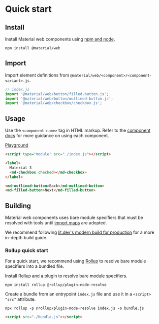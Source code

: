 <!-- catalog-only-start --><!-- ---
name: Quick Start
title: Quick Start
order: 2
-----><!-- catalog-only-end -->

# Quick start

<!--*
# Document freshness: For more information, see go/fresh-source.
freshness: { owner: 'lizmitchell' reviewed: '2023-09-28' }
tag: 'docType:gettingStarted'
*-->

<!-- go/mwc-quick-start -->

<!-- [TOC] -->

## Install

<!--#include file="../googlers/quick-start-install.md" -->

Install Material web components using
[npm and node](https://nodejs.org)<!-- {.external} -->.

```shell
npm install @material/web
```

## Import

Import element definitions from
`@material/web/<component>/<component-variant>.js`.

```js
// index.js
import '@material/web/button/filled-button.js';
import '@material/web/button/outlined-button.js';
import '@material/web/checkbox/checkbox.js';
```

<!--#include file="../googlers/quick-start-import.md" -->

## Usage

Use the `<component-name>` tag in HTML markup. Refer to the
[component docs](components/) for more guidance on using each component.

[Playground](https://lit.dev/playground/#gist=37d28012c5ec6de30809bdf4a6e26cb6)<!-- {.external} -->

```html
<script type="module" src="./index.js"></script>

<label>
  Material 3
  <md-checkbox checked></md-checkbox>
</label>

<md-outlined-button>Back</md-outlined-button>
<md-filled-button>Next</md-filled-button>
```

## Building

<!--#include file="../googlers/quick-start-build.md" -->

Material web components uses bare module specifiers that must be resolved with
tools until [import maps](https://github.com/WICG/import-maps)<!-- {.external} --> are
adopted.

We recommend following
[lit.dev's modern build for production](https://lit.dev/docs/tools/production/#modern-only-build)<!-- {.external} -->
for a more in-depth build guide.

### Rollup quick start

For a quick start, we recommend using [Rollup](https://rollupjs.org/)<!-- {.external} -->
to resolve bare module specifiers into a bundled file.

Install Rollup and a plugin to resolve bare module specifiers.

```shell
npm install rollup @rollup/plugin-node-resolve
```

Create a bundle from an entrypoint `index.js` file and use it in a `<script>`
`"src"` attribute.

```shell
npx rollup -p @rollup/plugin-node-resolve index.js -o bundle.js
```

```html
<script src="./bundle.js"></script>
```
